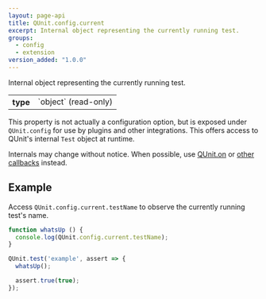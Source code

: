 ```yaml
---
layout: page-api
title: QUnit.config.current
excerpt: Internal object representing the currently running test.
groups:
  - config
  - extension
version_added: "1.0.0"
---
```


Internal object representing the currently running test.

<table>
<tr>
  <th>type</th>
  <td markdown="span">`object` (read-only)</td>
</tr>
</table>

This property is not actually a configuration option, but is exposed under `QUnit.config` for use by plugins and other integrations. This offers access to QUnit's internal `Test` object at runtime.

Internals may change without notice. When possible, use [QUnit.on](../callbacks/QUnit.on.md) or [other callbacks](../callbacks/index.md) instead.

## Example

Access `QUnit.config.current.testName` to observe the currently running test's name.

```js
function whatsUp () {
  console.log(QUnit.config.current.testName);
}

QUnit.test('example', assert => {
  whatsUp();

  assert.true(true);
});
```
